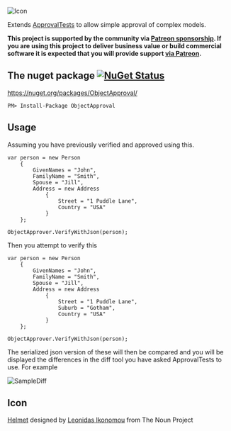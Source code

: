 
![Icon](https://raw.github.com/SimonCropp/ObjectApproval/master/Icons/package_icon.png)

Extends [ApprovalTests](https://github.com/approvals/ApprovalTests.Net) to allow simple approval of complex models.

**This project is supported by the community via [Patreon sponsorship](https://www.patreon.com/join/simoncropp). If you are using this project to deliver business value or build commercial software it is expected that you will provide support [via Patreon](https://www.patreon.com/join/simoncropp).**


## The nuget package  [![NuGet Status](http://img.shields.io/nuget/v/ObjectApproval.svg?style=flat)](https://www.nuget.org/packages/ObjectApproval/)

https://nuget.org/packages/ObjectApproval/

    PM> Install-Package ObjectApproval

## Usage

Assuming you have previously verified and approved using this. 

```
var person = new Person
    {
        GivenNames = "John",
        FamilyName = "Smith",
        Spouse = "Jill",
        Address = new Address
            {
                Street = "1 Puddle Lane",
                Country = "USA"
            }
    };

ObjectApprover.VerifyWithJson(person);
```

Then you attempt to verify this 

```
var person = new Person
    {
        GivenNames = "John",
        FamilyName = "Smith",
        Spouse = "Jill",
        Address = new Address
            {
                Street = "1 Puddle Lane",
                Suburb = "Gotham",				
                Country = "USA"
            }
    };

ObjectApprover.VerifyWithJson(person);
```

The serialized json version of these will then be compared and you will be displayed the differences in the diff tool you have asked ApprovalTests to use. For example

![SampleDiff](https://raw.github.com/SimonCropp/ObjectApproval/master/SampleDiff.png)

## Icon 

<a href="http://thenounproject.com/term/helmet/9554/" target="_blank">Helmet</a> designed by <a href="http://thenounproject.com/alterego" target="_blank">Leonidas Ikonomou</a> from The Noun Project

